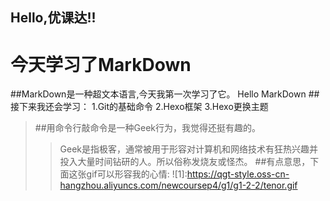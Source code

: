 ## Hello,优课达!!
# 今天学习了MarkDown
##MarkDown是一种超文本语言,今天我第一次学习了它。
    Hello MarkDown
##接下来我还会学习：
1.Git的基础命令
2.Hexo框架
3.Hexo更换主题
>##用命令行敲命令是一种Geek行为，我觉得还挺有趣的。
>> Geek是指极客，通常被用于形容对计算机和网络技术有狂热兴趣并投入大量时间钻研的人。所以俗称发烧友或怪杰。
##有点意思，下面这张gif可以形容我的心情:
![1]:https://qgt-style.oss-cn-hangzhou.aliyuncs.com/newcoursep4/g1/g1-2-2/tenor.gif
